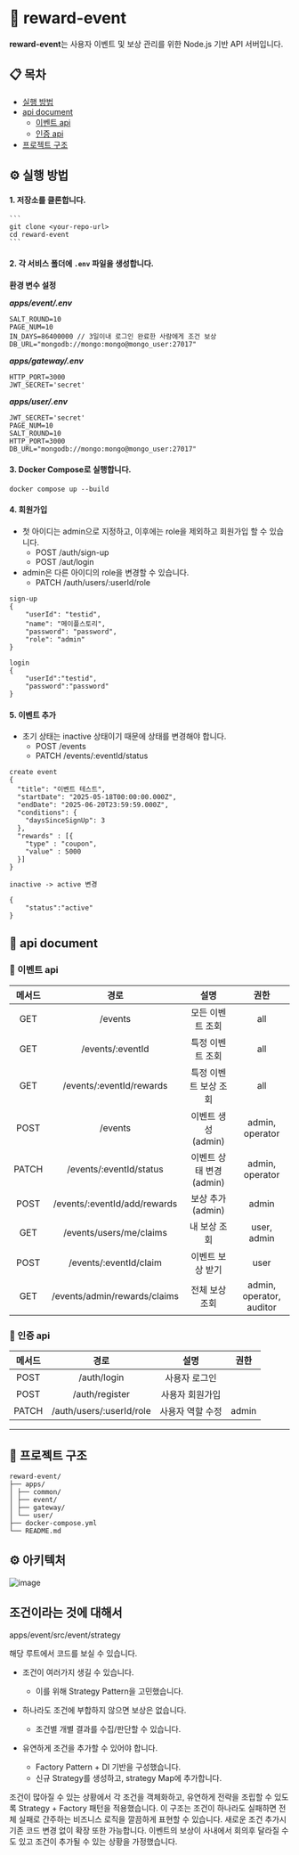 # 🚀 reward-event

**reward-event**는 사용자 이벤트 및 보상 관리를 위한 Node.js 기반 API 서버입니다.

## 📋 목차

- [실행 방법](#실행-방법)
- [api document](#api-document)
    - [이벤트 api](#이벤트-api)
    - [인증 api](#인증-api)
- [프로젝트 구조](#프로젝트-구조)

## ⚙️ 실행 방법

#### 1. 저장소를 클론합니다.

    ```
    git clone <your-repo-url>
    cd reward-event
    ```
    
#### 2. 각 서비스 폴더에 `.env` 파일을 생성합니다.

__환경 변수 설정__

__*apps/event/.env*__

  ```
  SALT_ROUND=10
  PAGE_NUM=10
  IN_DAYS=86400000 // 3일이내 로그인 완료한 사람에게 조건 보상
  DB_URL="mongodb://mongo:mongo@mongo_user:27017"
  ```

__*apps/gateway/.env*__

  ```
  HTTP_PORT=3000
  JWT_SECRET='secret'
  ```

__*apps/user/.env*__

  ```
  JWT_SECRET='secret'
  PAGE_NUM=10
  SALT_ROUND=10
  HTTP_PORT=3000
  DB_URL="mongodb://mongo:mongo@mongo_user:27017"
  ```

#### 3. Docker Compose로 실행합니다.

```
docker compose up --build
```
    
#### 4. 회원가입

- 첫 아이디는 admin으로 지정하고, 이후에는 role을 제외하고 회원가입 할 수 있습니다.
    - POST /auth/sign-up
    - POST /aut/login
- admin은 다른 아이디의 role을 변경할 수 있습니다.
    - PATCH /auth/users/:userId/role 

```
sign-up
{
    "userId": "testid",
    "name": "메이플스토리",
    "password": "password",
    "role": "admin"
}

login
{
    "userId":"testid",
    "password":"password"
}
```

#### 5. 이벤트 추가

- 초기 상태는 inactive 상태이기 때문에 상태를 변경해야 합니다.
    - POST /events
    - PATCH /events/:eventId/status

```
create event
{
  "title": "이벤트 테스트",
  "startDate": "2025-05-18T00:00:00.000Z",
  "endDate": "2025-06-20T23:59:59.000Z",
  "conditions": {
    "daysSinceSignUp": 3
  },
  "rewards" : [{
    "type" : "coupon",
    "value" : 5000
  }]
}

inactive -> active 변경

{
    "status":"active"
}
```


## 📝 api document

### 🎉 이벤트 api


| 메서드 | 경로 | 설명 | 권한 |
| :----: | :------------------------------------------: | :----------------------------: | :-------------------------: |
|  GET   | /events                                    | 모든 이벤트 조회                | all                        |
|  GET   | /events/:eventId                           | 특정 이벤트 조회                | all                        |
|  GET   | /events/:eventId/rewards                   | 특정 이벤트 보상 조회           | all                        |
|  POST  | /events                                    | 이벤트 생성 (admin)             | admin, operator            |
| PATCH  | /events/:eventId/status                    | 이벤트 상태 변경 (admin)        | admin, operator            |
|  POST  | /events/:eventId/add/rewards               | 보상 추가 (admin)               | admin                      |
|  GET   | /events/users/me/claims                    | 내 보상 조회                    | user, admin                |
|  POST  | /events/:eventId/claim                     | 이벤트 보상 받기                | user                       |
|  GET   | /events/admin/rewards/claims               | 전체 보상 조회                  | admin, operator, auditor   |


### 🔐 인증 api

| 메서드 | 경로 | 설명 | 권한 |
| :----: | :------------------------------------------: | :----------------------------: | :-------------------------: |
|  POST  | /auth/login                                 | 사용자 로그인                   |                            |
|  POST  | /auth/register                              | 사용자 회원가입                 |                            |
| PATCH  | /auth/users/:userId/role                    | 사용자 역할 수정                | admin                      |

---

## 📁 프로젝트 구조
```
reward-event/
├── apps/
│ ├── common/
│ ├── event/
│ ├── gateway/
│ └── user/
├── docker-compose.yml
└── README.md
```

## ⚙️ 아키텍처


![image](https://github.com/user-attachments/assets/2bca432b-6017-4106-8e8d-8086200e42ba)

## 조건이라는 것에 대해서

apps/event/src/event/strategy

해당 루트에서 코드를 보실 수 있습니다.

- 조건이 여러가지 생길 수 있습니다.
	- 이를 위해 Strategy Pattern을 고민했습니다.
	
- 하나라도 조건에 부합하지 않으면 보상은 없습니다.
	- 조건별 개별 결과를 수집/판단할 수 있습니다.
	
- 유연하게 조건을 추가할 수 있어야 합니다.
	- Factory Pattern + DI 기반을 구성했습니다.
	- 신규 Strategy를 생성하고, strategy Map에 추가합니다.

조건이 많아질 수 있는 상황에서 각 조건을 객체화하고, 유연하게 전략을 조립할 수 있도록 Strategy + Factory 패턴을 적용했습니다.
이 구조는 조건이 하나라도 실패하면 전체 실패로 간주하는 비즈니스 로직을 깔끔하게 표현할 수 있습니다.
새로운 조건 추가시 기존 코드 변경 없이 확장 또한 가능합니다. 
이벤트의 보상이 사내에서 회의후 달라질 수도 있고 조건이 추가될 수 있는 상황을 가정했습니다.
